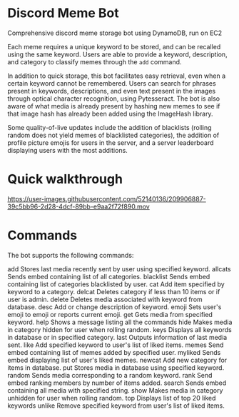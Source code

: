# Discord Meme Bot
Comprehensive discord meme storage bot using DynamoDB, run on EC2

Each meme requires a unique keyword to be stored, and can be recalled using the same keyword. Users are able to provide a keyword, description, and category to classify memes through the ```add``` command.

In addition to quick storage, this bot facilitates easy retrieval, even when a certain keyword cannot be remembered. Users can search for phrases present in keywords, descriptions, and even text present in the images through optical character recognition, using Pytesseract. The bot is also aware of what media is already present by hashing new memes to see if that image hash has already been added using the ImageHash library.

Some quality-of-live updates include the addition of blacklists (rolling random does not yield memes of blacklisted categories), the addition of profile picture emojis for users in the server, and a server leaderboard displaying users with the most additions.

# Quick walkthrough
https://user-images.githubusercontent.com/52140136/209906887-39c5bb96-2d28-4dcf-89bb-e9aa2f72f890.mov

# Commands
The bot supports the following commands:

add       Stores last media recently sent by user using specified keyword.
allcats   Sends embed containing list of all categories.
blacklist Sends embed containing list of categories blacklisted by user.
cat       Add item specified by keyword to a category.
delcat    Deletes category if less than 10 items or if user is admin.
delete    Deletes media associated with keyword from database.
desc      Add or change description of keyword.
emoji     Sets user's emoji to emoji or reports current emoji.
get       Gets media from specified keyword.
help      Shows a message listing all the commands
hide      Makes media in category hidden for user when rolling random.
keys      Displays all keywords in database or in specified category.
last      Outputs information of last media sent.
like      Add specified keyword to user's list of liked items.
memes     Send embed containing list of memes added by specified user.
myliked   Sends embed displaying list of user's liked memes.
newcat    Add new category for items in database.
put       Stores media in database using specified keyword.
random    Sends media corresponding to a random keyword.
rank      Send embed ranking members by number of items added.
search    Sends embed containing all media with specified string.
show      Makes media in category unhidden for user when rolling random.
top       Displays list of top 20 liked keywords
unlike    Remove specified keyword from user's list of liked items.
